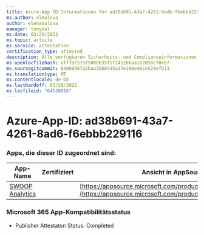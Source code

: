 ```yaml
---
title: Azure-App ID-Informationen für ad38b691-43a7-4261-8ad6-f6ebbb229116
ms.author: elmalova
author: elenamalova
manager: tonybal
ms.date: 03/29/2022
ms.topic: article
ms.service: attestation
certification_type: attested
description: Alle verfügbaren Sicherheits- und Complianceinformationen für ad38b691-43a7-4261-8ad6-f6ebbb229116.
ms.openlocfilehash: efffd7575f5008635f1f1452b6aa162058c70eb7
ms.sourcegitcommit: 64860967a2baa3b08445ad7e186e46ce529efb13
ms.translationtype: MT
ms.contentlocale: de-DE
ms.lasthandoff: 03/29/2022
ms.locfileid: "64528016"
---
```

# <a name="azure-app-id-ad38b691-43a7-4261-8ad6-f6ebbb229116"></a>Azure-App-ID: ad38b691-43a7-4261-8ad6-f6ebbb229116


### <a name="apps-associated-with-this-id"></a>Apps, die dieser ID zugeordnet sind:
| **App-Name** | **Zertifiziert** | **Ansicht in AppSource** |
|--------------|---------------|-----------------------|
| [SWOOP Analytics](../forward/WA200000877.md) |  | [https://appsource.microsoft.com/product/office/WA200000877](https://appsource.microsoft.com/product/office/WA200000877) |

### <a name="microsoft-365-app-compliance-status"></a>Microsoft 365 App-Kompatibilitätsstatus
- Publisher Attestaton Status: Completed
